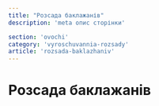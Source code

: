 ```yaml
---
title: "Розсада баклажанів"
description: 'meta опис сторінки'

section: 'ovochi'
category: 'vyroschuvannia-rozsady'
article: 'rozsada-baklazhaniv'
---
```


# Розсада баклажанів